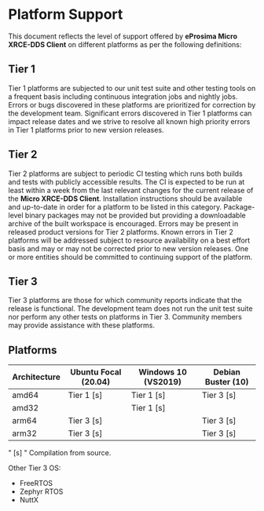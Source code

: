 # Platform Support

This document reflects the level of support offered by **eProsima Micro XRCE-DDS Client** on different platforms as per the following
definitions:

## Tier 1

Tier 1 platforms are subjected to our unit test suite and other testing tools on a frequent basis including continuous
integration jobs and nightly jobs.
Errors or bugs discovered in these platforms are prioritized for correction by the development team.
Significant errors discovered in Tier 1 platforms can impact release dates and we strive to resolve all known high
priority errors in Tier 1 platforms prior to new version releases.

## Tier 2

Tier 2 platforms are subject to periodic CI testing which runs both builds and tests with publicly accessible results.
The CI is expected to be run at least within a week from the last relevant changes for the current release of the **Micro XRCE-DDS Client**.
Installation instructions should be available and up-to-date in order for a platform to be listed in this category.
Package-level binary packages may not be provided but providing a downloadable archive of the built workspace is
encouraged.
Errors may be present in released product versions for Tier 2 platforms.
Known errors in Tier 2 platforms will be addressed subject to resource availability on a best effort basis and may or
may not be corrected prior to new version releases.
One or more entities should be committed to continuing support of the platform.

## Tier 3

Tier 3 platforms are those for which community reports indicate that the release is functional.
The development team does not run the unit test suite nor perform any other tests on platforms in Tier 3.
Community members may provide assistance with these platforms.

## Platforms

| Architecture | Ubuntu Focal (20.04) | Windows 10 (VS2019) | Debian Buster (10) |
| ------------ | -------------------- | ------------------- | ------------------ |
| amd64        | Tier 1 [s]           | Tier 1 [s]          | Tier 3 [s]         |
| amd32        |                      | Tier 1 [s]          |                    |
| arm64        | Tier 3 [s]           |                     | Tier 3 [s]         |
| arm32        | Tier 3 [s]           |                     | Tier 3 [s]         |

" [s] " Compilation from source.

Other Tier 3 OS:

* FreeRTOS
* Zephyr RTOS
* NuttX
